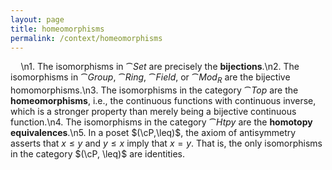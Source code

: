 ```yaml
---
layout: page
title: homeomorphisms
permalink: /context/homeomorphisms
---
```

$\quad$\n1. The isomorphisms in $\cat{Set}$ are precisely the **bijections**.\n2. The isomorphisms in $\cat{Group}$, $\cat{Ring}$, $\cat{Field}$, or $\cat{Mod}_R$  are the bijective homomorphisms.\n3. The isomorphisms in the category $\cat{Top}$ are the **homeomorphisms**, i.e., the continuous functions with continuous inverse, which is a stronger property than merely being a bijective continuous function.\n4. The isomorphisms in the category $\cat{Htpy}$ are the **homotopy equivalences**.\n5. In a poset $(\cP,\leq)$, the axiom of antisymmetry asserts that $x \leq y$ and $y \leq x$ imply that $x=y$. That is, the only isomorphisms in the category $(\cP, \leq)$ are identities.
